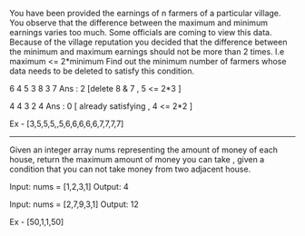  You have been provided the earnings of n farmers of a particular village. You observe that the difference between the maximum and minimum earnings varies too much. Some officials are coming to view this data. Because of the village reputation you decided that the difference between the minimum and maximum earnings should not be more than 2 times.
I.e maximum <= 2*minimum
Find out the minimum number of farmers whose data needs to be deleted to satisfy this condition.

6
4 5 3 8 3 7
Ans : 2
[delete 8 & 7 ,  5 <= 2*3 ]

4
4 3 2 4
Ans : 0
[ already satisfying , 4 <= 2*2 ]


Ex - [3,5,5,5,,5,6,6,6,6,6,7,7,7,7]




-----------------------------------------------------------------------------------
 Given an integer array nums representing the amount of money of each house, return the maximum amount of money you can take , given a condition that you can not take money from two adjacent house.

Input: nums = [1,2,3,1]
Output: 4

Input: nums = [2,7,9,3,1]
Output: 12


Ex - [50,1,1,50]
